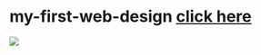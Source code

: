 # my-first-web-design [click here](https://inprogramming.github.io/my-first-web-design/index.html)
<img src="/my-first-web-design.png"/>
